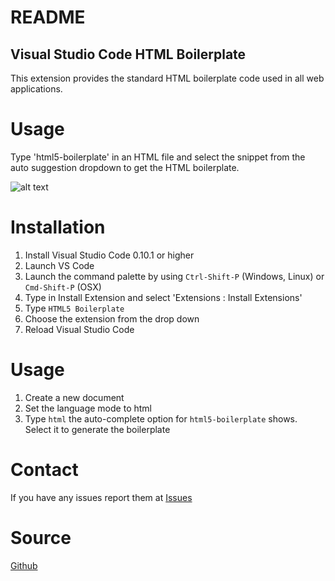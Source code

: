 # README
## Visual Studio Code HTML Boilerplate
 
This extension provides the standard HTML boilerplate code used in all web applications.

# Usage
Type 'html5-boilerplate' in an HTML file and select the snippet from the auto suggestion dropdown to get the HTML boilerplate.

![alt text](https://s19.postimg.cc/3mig98d5v/html_boilerplate_1_0_3.gif "Snippets Preview")

# Installation

1. Install Visual Studio Code 0.10.1 or higher
2. Launch VS Code
3. Launch the command palette by using `Ctrl-Shift-P` (Windows, Linux) or `Cmd-Shift-P` (OSX)
4. Type in Install Extension and select 'Extensions : Install Extensions'
5. Type `HTML5 Boilerplate`
6. Choose the extension from the drop down
7. Reload Visual Studio Code
 
# Usage
1. Create a new document
2. Set the language mode to html
3. Type `html` the auto-complete option for `html5-boilerplate` shows. Select it to generate the boilerplate
 
# Contact
If you have any issues report them at [Issues](https://github.com/sidthesloth92/vsc_html5_boilerplate/issues)

# Source
[Github](https://github.com/sidthesloth92/vsc_html5_boilerplate)
